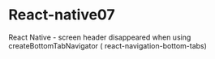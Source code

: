 # React-native07
React Native -  screen header disappeared when using createBottomTabNavigator ( react-navigation-bottom-tabs)
